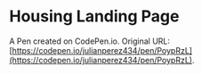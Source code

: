 # Housing Landing Page

A Pen created on CodePen.io. Original URL: [https://codepen.io/julianperez434/pen/PoypRzL](https://codepen.io/julianperez434/pen/PoypRzL).

